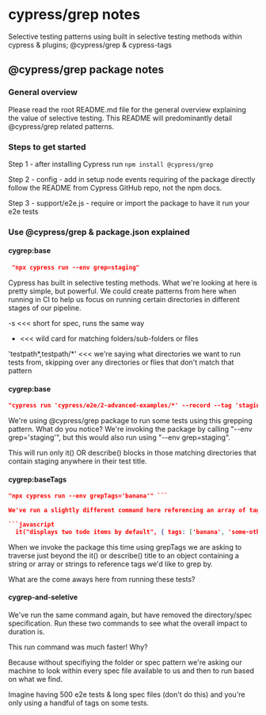 # cypress/grep notes
Selective testing patterns using built in selective testing methods within cypress &amp; plugins; @cypress/grep &amp; cypress-tags


## @cypress/grep package notes

### General overview

Please read the root README.md file for the general overview explaining the value of selective testing. This README will predominantly detail @cypress/grep related patterns.

### Steps to get started

Step 1 - after installing Cypress run `npm install @cypress/grep`

Step 2 - config - add in setup node events requiring of the package directly follow the README from Cypress GitHub repo, not the npm docs.

Step 3 - support/e2e.js - require or import the package to have it run your e2e tests

### Use @cypress/grep & package.json explained

#### cygrep:base

``` json
 "npx cypress run --env grep=staging"
 ```

Cypress has built in selective testing methods. What we're looking at here is pretty simple, but powerful. We could create patterns from here when running in CI to help us focus on running certain directories in different stages of our pipeline. 


-s <<< short for spec, runs the same way

* <<< wild card for matching folders/sub-folders or files

'testpath*,testpath/*'  <<< we're saying what directories we want to run tests from, skipping over any directories or flies that don't match that pattern

#### cygrep:base

``` json
"cypress run 'cypress/e2e/2-advanced-examples/*' --record --tag 'staging'
 ```

We're using @cypress/grep package to run some tests using this grepping pattern. What do you notice? We're invoking the package by calling "--env grep='staging'", but this would also run using "--env grep=staging". 

This will run only it() OR describe() blocks in those matching directories that contain staging anywhere in their test title. 

#### cygrep:baseTags

``` json
"npx cypress run --env grepTags='banana'" ```

We've run a slightly different command here referencing an array of tags within the test object itself.

```javascript
  it("displays two todo items by default", { tags: ['banana', 'some-other-tag'] }
```

When we invoke the package this time using grepTags we are asking to traverse just beyond the it() or describe() title to an object containing a string or array or strings to reference tags we'd like to grep by.

What are the come aways here from running these tests? 
#### cygrep-and-seletive


We've run the same command again, but have removed the directory/spec specification. Run these two commands to see what the overall impact to duration is.

This run command was much faster! Why? 

Because without specifiying the folder or spec pattern we're asking our machine to look within every spec file available to us and then to run based on what we find.

Imagine having 500 e2e tests & long spec files (don't do this) and you're only using a handful of tags on some tests.